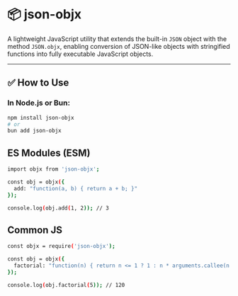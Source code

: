 # 📦 json-objx

A lightweight JavaScript utility that extends the built-in `JSON` object with the method `JSON.objx`, enabling conversion of JSON-like objects with stringified functions into fully executable JavaScript objects.

---

## ✅ How to Use

### In Node.js or Bun:

```bash
npm install json-objx
# or
bun add json-objx
```

## ES Modules (ESM)
```bash
import objx from 'json-objx';

const obj = objx({
  add: "function(a, b) { return a + b; }"
});

console.log(obj.add(1, 2)); // 3
```

## Common JS

```bash
const objx = require('json-objx');

const obj = objx({
  factorial: "function(n) { return n <= 1 ? 1 : n * arguments.callee(n - 1); }"
});

console.log(obj.factorial(5)); // 120
```

